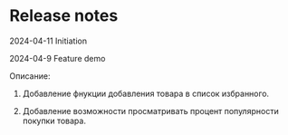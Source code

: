 # Release notes

2024-04-11 Initiation

2024-04-9 Feature demo

Описание:

1) Добавление фнукции добавления товара в список избранного.
   
2) Добавление возможности просматривать процент популярности покупки товара.
 
